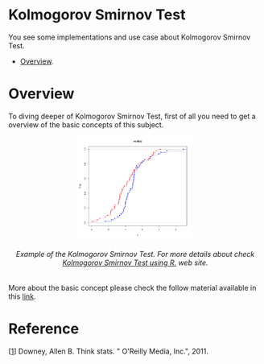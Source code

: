 #  Kolmogorov Smirnov Test

You see some implementations and use case about Kolmogorov Smirnov Test.

- [Overview](#population-vs-sample).

# Overview

To diving deeper of Kolmogorov Smirnov Test, first of all you need to get a overview of the basic concepts of this subject.

<p align="center">
<img src="kolmogorov_smirnov.png" width="45%" height="30%"></p>
<h6 align="center"> Example of the Kolmogorov Smirnov Test. For more details about check <a href="https://www.scribbr.com/methodology/population-vs-sample/#:~:text=A%20population%20is%20the%20entire,t%20always%20refer%20to%20people.](https://acervolima.com/teste-kolmogorov-smirnov-em-programacao-r/)](https://acervolima.com/teste-kolmogorov-smirnov-em-programacao-r/">Kolmogorov Smirnov Test using R.</a> web site.</h6>

More about the basic concept please check the follow material available in this [link](https://github.com/neemiasbsilva/NeemiasBuceli-ds-portfolio/blob/main/mathematic-and-statistics/kolmogorov_smirnov_test/notebooks/kolmogorov_smirnov_test.ipynb).



# Reference

[[1](https://www.oreilly.com/library/view/think-stats-2nd/9781491907344/)] Downey, Allen B. Think stats. " O'Reilly Media, Inc.", 2011.
